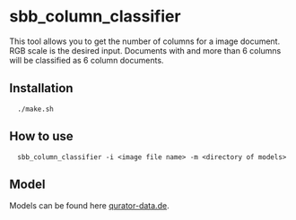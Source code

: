 # sbb_column_classifier
This tool allows you to get the number of columns for a image document. RGB scale is the desired input. Documents with and more than 6 columns will be classified as 6 column documents.
## Installation

      ./make.sh

## How to use 
    
      sbb_column_classifier -i <image file name> -m <directory of models> 
      
      
## Model
Models can be found here [qurator-data.de](https://qurator-data.de/eynollah/).
